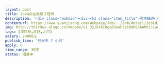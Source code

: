```yaml
---                
layout: post       
title: Java后台高级工程师           
description: '<div class="mobmid"><div><h3 class="item_title">需求描述</h3><p>I、需求描述：<br/>1、熟悉项目管理、软件研发过程管理.<br/>2、熟练掌握J2EE平台应用软件开发，熟悉相关产品及开发工具；<br/>3、熟练掌握mySql、Oracle、SqlServer等数据库开发与优化；<br/>4、熟悉常见软件设计工具和开发环境，如UML、PowerDesigner等；<br/>5、精通JAVA、面向对象思想，有丰富的对象建模和数据库建模经验；<br/>6、能熟练应用springMvc, springBoot , myBatis 等常用框架。<br/>7、熟悉maven模块的使用,有过分模块开发与打包的经验。<br/>8、熟悉Vue框架,APP,微信公众号, 微信小程序的开发流程。<br/>9、熟悉MUI、swiper等手机端的UI插件<br/>10、熟悉linux系统命令,可熟练在linux搭建服务器集群,安装nginx,redis,mybatis等应用.<br/>11、对接过智能硬件项目人优先<br/> <br/>二、合作方式：<br/>项目制，工作日驻场开发。</p></div><!--info end--></div>'     
contenturl: https://www.yuanjisong.com/Webpage/Job/../Job/detail/jobid/101518      
img: http://thirdwx.qlogo.cn/mmopen/vi_32/DYAIOgq83eoF3zCOdU93AAMniciagezRkd6PXxBGl0Ht9XBBQ66aYWXr8T1t7J7hpgRRLlgkia6XyUDe2z5Y9EibNg/132             
tags: [项目制,驻场,北京]            
salary: 24000元          
publish_time: '已发布 7 小时'         
apply: 6                   
time_range: 30天              
status: 招募中                  
---                 
```

